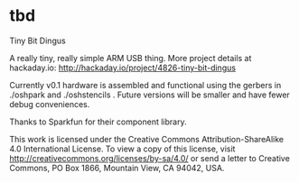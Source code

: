 # tbd
Tiny Bit Dingus

A really tiny, really simple ARM USB thing.  More project details at hackaday.io: http://hackaday.io/project/4826-tiny-bit-dingus

Currently v0.1 hardware is assembled and functional using the gerbers in ./oshpark and ./oshstencils .  Future versions will be smaller and have fewer debug conveniences.

Thanks to Sparkfun for their component library.

This work is licensed under the Creative Commons Attribution-ShareAlike 4.0 International License. To view a copy of this license, visit http://creativecommons.org/licenses/by-sa/4.0/ or send a letter to Creative Commons, PO Box 1866, Mountain View, CA 94042, USA.
